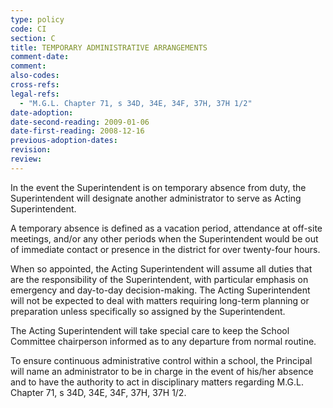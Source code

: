 ```yaml
---
type: policy
code: CI
section: C
title: TEMPORARY ADMINISTRATIVE ARRANGEMENTS
comment-date:
comment:
also-codes:
cross-refs:
legal-refs:
  - "M.G.L. Chapter 71, s 34D, 34E, 34F, 37H, 37H 1/2"
date-adoption: 
date-second-reading: 2009-01-06
date-first-reading: 2008-12-16
previous-adoption-dates: 
revision: 
review: 
---
```


In the event the Superintendent is on temporary absence from duty, the Superintendent will designate another administrator to serve as Acting Superintendent.

A temporary absence is defined as a vacation period, attendance at off-site meetings, and/or any other periods when the Superintendent would be out of immediate contact or presence in the district for over twenty-four hours.  

When so appointed, the Acting Superintendent will assume all duties that are the responsibility of the Superintendent, with particular emphasis on emergency and day-to-day decision-making.  The Acting Superintendent will not be expected to deal with matters requiring long-term planning or preparation unless specifically so assigned by the Superintendent.

The Acting Superintendent will take special care to keep the School Committee chairperson informed as to any departure from normal routine.

To ensure continuous administrative control within a school, the Principal will name an administrator to be in charge in the event of his/her absence and to have the authority to act in disciplinary matters regarding M.G.L. Chapter 71, s 34D, 34E, 34F, 37H, 37H 1/2. 


